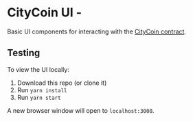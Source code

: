 # CityCoin UI -

Basic UI components for interacting with the [CityCoin contract](https://github.com/citycoins/citycoin).

## Testing

To view the UI locally:

1. Download this repo (or clone it)
2. Run `yarn install`
3. Run `yarn start`

A new browser window will open to `localhost:3000`.
